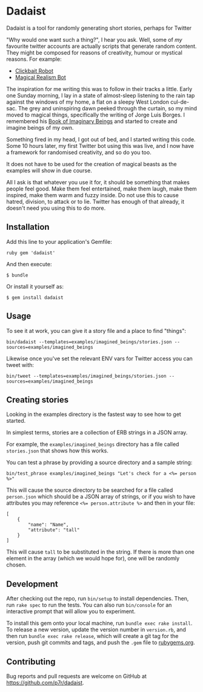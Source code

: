 # Dadaist

Dadaist is a tool for randomly generating short stories, perhaps for Twitter

"Why would one want such a thing?", I hear you ask. Well, some of *my* favourite
twitter accounts are actually scripts that generate random content. They might
be composed for reasons of creativity, humour or mystical reasons. For example:

* [Clickbait Robot](https://twitter.com/clickbaitrobot)
* [Magical Realism Bot](https://twitter.com/MagicRealismBot)

The inspiration for me writing this was to follow in their tracks a little.
Early one Sunday morning, I lay in a state of almost-sleep listening to the rain
tap against the windows of my home, a flat on a sleepy West London cul-de-sac.
The grey and uninspiring dawn peeked through the curtain, so my mind moved to
magical things, specifically the writing of Jorge Luis Borges. I remembered his
[Book of Imaginary Beings](https://en.wikipedia.org/wiki/Book_of_Imaginary_Beings)
and started to create and imagine beings of my own.

Something fired in my head, I got out of bed, and I started writing this code.
Some 10 hours later, my first Twitter bot using this was live, and I now have a
framework for randomised creativity, and so do you too.

It does not have to be used for the creation of magical beasts as the examples
will show in due course.

All I ask is that whatever you use it for, it should be something that makes
people feel good. Make them feel entertained, make them laugh, make them
inspired, make them warm and fuzzy inside. Do not use this to cause hatred,
division, to attack or to lie. Twitter has enough of that already, it doesn't
need you using this to do more.

## Installation

Add this line to your application's Gemfile:

    ruby gem 'dadaist'

And then execute:

    $ bundle

Or install it yourself as:

    $ gem install dadaist

## Usage

To see it at work, you can give it a story file and a place to find "things":

    bin/dadaist --templates=examples/imagined_beings/stories.json --sources=examples/imagined_beings

Likewise once you've set the relevant ENV vars for Twitter access you can tweet with:

    bin/tweet --templates=examples/imagined_beings/stories.json --sources=examples/imagined_beings

## Creating stories

Looking in the examples directory is the fastest way to see how to get started.

In simplest terms, stories are a collection of ERB strings in a JSON array.

For example, the `examples/imagined_beings` directory has a file called
 `stories.json` that shows how this works.

You can test a phrase by providing a source directory and a sample string:

    bin/test_phrase examples/imagined_beings "Let's check for a <%= person %>"

This will cause the source directory to be searched for a file called `person.json`
which should be a JSON array of strings, or if you wish to have attributes you may
reference `<%= person.attribute %>` and then in your file:

```
[
    {
        "name": "Name",
        "attribute": "tall"
    }
]
```

This will cause `tall` to be substituted in the string. If there is more than one
element in the array (which we would hope for), one will be randomly chosen.

## Development

After checking out the repo, run `bin/setup` to install dependencies. Then, run
`rake spec` to run the tests. You can also run `bin/console` for an interactive
prompt that will allow you to experiment.

To install this gem onto your local machine, run `bundle exec rake install`. To
release a new version, update the version number in `version.rb`, and then run
`bundle exec rake release`, which will create a git tag for the version, push
git commits and tags, and push the `.gem` file to
[rubygems.org](https://rubygems.org).

## Contributing

Bug reports and pull requests are welcome on GitHub at
https://github.com/p7r/dadaist.
